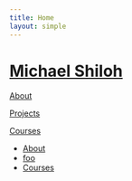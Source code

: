 ```yaml
---
title: Home
layout: simple
---
```


# [Michael Shiloh](http://michaelshiloh.github.io)

[About](http://michaelshiloh.github.io/about)

[Projects](http://michaelshiloh.github.io/projects)

[Courses](http://michaelshiloh.github.io/courses)

<ul>
	<li><a href="{{ site.baseurl }}/about/index.html">About</a></li>
	<li><a href="{{ site.baseurl }}/about/index.html">foo</a></li>
	<li><a href="{{ site.baseurl }}/courses">Courses</a></li>
</ul>
